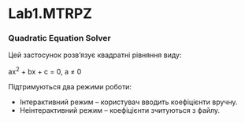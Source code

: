 # Lab1.MTRPZ

### Quadratic Equation Solver

Цей застосунок розв’язує квадратні рівняння виду:

ax<sup>2</sup> + bx + c = 0, a &ne; 0

Підтримуються два режими роботи:
- Інтерактивний режим – користувач вводить коефіцієнти вручну.
- Неінтерактивний режим – коефіцієнти зчитуються з файлу.

